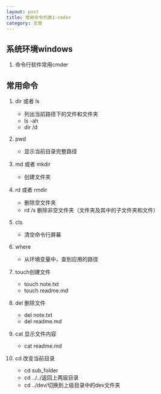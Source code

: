 ```yaml
---
layout: post
title: 常用命令列表1-cmder
category: 文章
---
```



## 系统环境windows

1. 命令行软件常用cmder


## 常用命令

1. dir 或者 ls
    - 列出当前路径下的文件和文件夹
    - ls -ah
    - dir /d

2. pwd
    - 显示当前目录完整路径

3. md 或者 mkdir 
    - 创建文件夹

4. rd 或者 rmdir  
    - 删除空文件夹
    - rd /s 删除非空文件夹（文件夹及其中的子文件夹和文件）

5. cls
    - 清空命令行屏幕

6. where
    - 从环境变量中，查到应用的路径

7. touch创建文件
    - touch note.txt
    - touch readme.md

8. del 删除文件
    - del note.txt
    - del readme.md

9. cat 显示文件内容
    - cat readme.md

10. cd 改变当前目录
    - cd sub_folder
    - cd ../../返回上两层目录
    - cd ../dev/切换到上级目录中的dev文件夹





